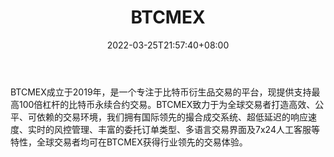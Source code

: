 ﻿---
weight: 
title: "BTCMEX"
description: "BTCMEX成立于2019年，是一个专…"
date: 2022-03-25T21:57:40+08:00
lastmod: 2022-03-25T16:45:40+08:00
draft: false
authors: ["Metabd"]
featuredImage: "btcmex.webp"
link: ""
tags: ["交易所","BTCMEX"]
categories: ["navigation"]
navigation: ["交易所"]
lightgallery: true
toc: true
pinned: false
recommend: false
recommend1: false
---
BTCMEX成立于2019年，是一个专注于比特币衍生品交易的平台，现提供支持最高100倍杠杆的比特币永续合约交易。BTCMEX致力于为全球交易者打造高效、公平、可依赖的交易环境，我们拥有国际领先的撮合成交系统、超低延迟的响应速度、实时的风控管理、丰富的委托订单类型、多语言交易界面及7x24人工客服等特性，全球交易者均可在BTCMEX获得行业领先的交易体验。
